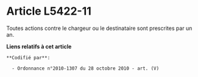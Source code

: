 # Article L5422-11

Toutes actions contre le chargeur ou le destinataire sont prescrites par un an.

**Liens relatifs à cet article**

	**Codifié par**:

	  - Ordonnance n°2010-1307 du 28 octobre 2010 - art. (V)

